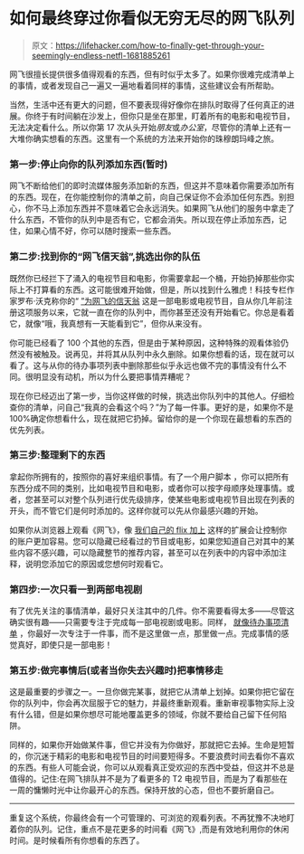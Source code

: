# 如何最终穿过你看似无穷无尽的网飞队列

> 原文：<https://lifehacker.com/how-to-finally-get-through-your-seemingly-endless-netfl-1681885261>

网飞很擅长提供很多值得观看的东西，但有时似乎太多了。如果你很难完成清单上的事情，或者发现自己一遍又一遍地看着同样的事情，这些建议会有所帮助。



当然，生活中还有更大的问题，但不要表现得好像你在排队时取得了任何真正的进展。你终于有时间躺在沙发上，但你只是坐在那里，盯着所有的电影和电视节目，无法决定看什么。所以你第 17 次从头开始*朋友*或*办公室*，尽管你的清单上还有一大堆你确实想看的东西。这里有一个系统的方法来开始你的珠穆朗玛峰之旅。

### **第一步:停止向你的队列添加东西(暂时)**

网飞不断给他们的即时流媒体服务添加新的东西，但这并不意味着你需要添加所有的东西。现在，在你能控制你的清单之前，向自己保证你不会添加任何东西。别担心，你不马上添加东西并不意味着它会永远消失。如果网飞从他们的服务中拿走了什么东西，不管你的队列中是否有它，它都会消失。所以现在停止添加东西，记住，如果心情不好，你可以随时搜索一些东西。

### 第二步:找到你的“网飞信天翁”,挑选出你的队伍

既然你已经拦下了涌入的电视节目和电影，你需要拿起一个桶，开始扔掉那些你实际上不打算看的东西。这可能很难开始做，但是，所以找到什么雅虎！科技专栏作家罗布·沃克称你的“ [”为网飞的信天翁](https://www.yahoo.com/tech/whats-your-netflix-albatross-the-movie-in-your-97666468524.html) 这是一部电影或电视节目，自从你几年前注册这项服务以来，它就一直在你的队列中，而你甚至还没有开始看它。你总是看着它，就像“哦，我真想有一天能看到它”，但你从来没有。

你可能已经看了 100 个其他的东西，但是由于某种原因，这种特殊的观看体验仍然没有被触及。说再见，并将其从队列中永久删除。如果你想看的话，现在就可以看了。这与从你的待办事项列表中删除那些似乎永远也做不完的事情没有什么不同。很明显没有动机，所以为什么要把事情弄糟呢？

现在你已经迈出了第一步，当你这样做的时候，挑选出你队列中的其他人。仔细检查你的清单，问自己“我真的会看这个吗？”为了每一件事。更好的是，如果你不是 100%确定你想看什么，现在就把它扔掉。留给你的是一个你现在最想看的东西的优先列表。

### **第三步:整理剩下的东西**

拿起你所拥有的，按照你的喜好来组织事情。有了一个用户脚本 ，你可以把所有东西分成不同的类别，比如电视节目和电影，或者你可以按字母顺序处理事情。或者，您甚至可以对整个队列进行优先级排序，使某些电影或电视节目出现在列表的开头，而不管它们是何时添加的。这样你就可以先从你最感兴趣的开始。

如果你从浏览器上观看《网飞》，像 [我们自己的 flix 加上](https://lifehacker.com/flix-plus-adds-custom-shortcuts-poster-hiding-and-mor-1681035188) 这样的扩展会让控制你的账户更加容易。您可以隐藏已经看过的节目或电影，如果您知道自己对其中的某些内容不感兴趣，可以隐藏整节的推荐内容，甚至可以在列表中的内容中添加注释，说明您添加它的原因或您想何时观看它。

### 第四步:一次只看一到两部电视剧

有了优先关注的事情清单，最好只关注其中的几件。你不需要看得太多——尽管这确实很有趣——只需要专注于完成每一部电视剧或电影。同样， [就像待办事项清单](https://lifehacker.com/make-a-1-3-5-list-for-a-faster-instantly-prioritized-t-1600442114) ，你最好一次专注于一件事，而不是这里做一点，那里做一点。完成事情的感觉真好，即使只是一部电影！

### **第五步:做完事情后(或者当你失去兴趣时)把事情移走**

这是最重要的步骤之一。一旦你做完某事，就把它从清单上划掉。如果你把它留在你的队列中，你会再次屈服于它的魅力，并最终重新观看。重新审视事物实际上没有什么错，但是如果你想尽可能地覆盖更多的领域，你就不要给自己留下任何陷阱。

同样的，如果你开始做某件事，但它并没有为你做好，那就把它去掉。生命是短暂的，你沉迷于精彩的电影和电视节目的时间要短得多。不要浪费时间去看你不喜欢的东西。有些人可能会说，你可以从观看真正受欢迎的东西中受益，但这并不总是值得的。记住:在网飞排队并不是为了看更多的 T2 电视节目，而是为了看那些在一周的慵懒时光中让你最开心的东西。保持开放的心态，但也不要折磨自己。

* * *

重复这个系统，你最终会有一个可管理的、可浏览的观看列表。不再犹豫不决地盯着你的队列。记住，重点不是花更多的时间看《网飞》,而是有效地利用你的休闲时间。是时候看所有你想看的东西了。